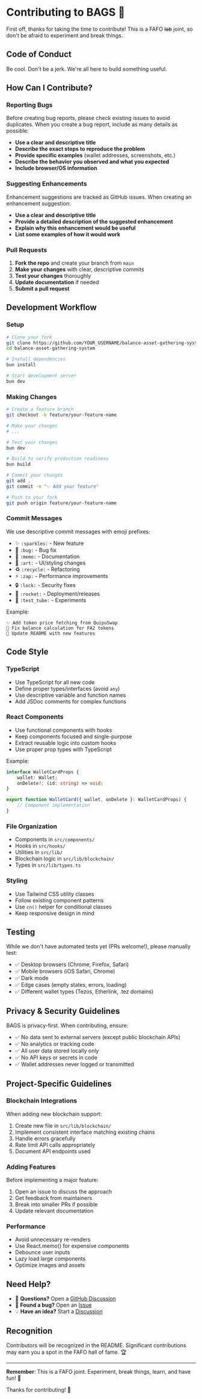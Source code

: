 # Contributing to BAGS 🎒

First off, thanks for taking the time to contribute! This is a FAFO ~~lab~~ joint, so don't be afraid to experiment and break things.

## Code of Conduct

Be cool. Don't be a jerk. We're all here to build something useful.

## How Can I Contribute?

### Reporting Bugs

Before creating bug reports, please check existing issues to avoid duplicates. When you create a bug report, include as many details as possible:

-   **Use a clear and descriptive title**
-   **Describe the exact steps to reproduce the problem**
-   **Provide specific examples** (wallet addresses, screenshots, etc.)
-   **Describe the behavior you observed and what you expected**
-   **Include browser/OS information**

### Suggesting Enhancements

Enhancement suggestions are tracked as GitHub issues. When creating an enhancement suggestion:

-   **Use a clear and descriptive title**
-   **Provide a detailed description of the suggested enhancement**
-   **Explain why this enhancement would be useful**
-   **List some examples of how it would work**

### Pull Requests

1. **Fork the repo** and create your branch from `main`
2. **Make your changes** with clear, descriptive commits
3. **Test your changes** thoroughly
4. **Update documentation** if needed
5. **Submit a pull request**

## Development Workflow

### Setup

```bash
# Clone your fork
git clone https://github.com/YOUR_USERNAME/balance-asset-gathering-system.git
cd balance-asset-gathering-system

# Install dependencies
bun install

# Start development server
bun dev
```

### Making Changes

```bash
# Create a feature branch
git checkout -b feature/your-feature-name

# Make your changes
# ...

# Test your changes
bun dev

# Build to verify production readiness
bun build

# Commit your changes
git add .
git commit -m "✨ Add your feature"

# Push to your fork
git push origin feature/your-feature-name
```

### Commit Messages

We use descriptive commit messages with emoji prefixes:

-   ✨ `:sparkles:` - New feature
-   🐛 `:bug:` - Bug fix
-   📝 `:memo:` - Documentation
-   🎨 `:art:` - UI/styling changes
-   ♻️ `:recycle:` - Refactoring
-   ⚡ `:zap:` - Performance improvements
-   🔒 `:lock:` - Security fixes
-   🚀 `:rocket:` - Deployment/releases
-   🧪 `:test_tube:` - Experiments

Example:

```
✨ Add token price fetching from QuipuSwap
🐛 Fix balance calculation for FA2 tokens
📝 Update README with new features
```

## Code Style

### TypeScript

-   Use TypeScript for all new code
-   Define proper types/interfaces (avoid `any`)
-   Use descriptive variable and function names
-   Add JSDoc comments for complex functions

### React Components

-   Use functional components with hooks
-   Keep components focused and single-purpose
-   Extract reusable logic into custom hooks
-   Use proper prop types with TypeScript

Example:

```typescript
interface WalletCardProps {
    wallet: Wallet;
    onDelete?: (id: string) => void;
}

export function WalletCard({ wallet, onDelete }: WalletCardProps) {
    // Component implementation
}
```

### File Organization

-   Components in `src/components/`
-   Hooks in `src/hooks/`
-   Utilities in `src/lib/`
-   Blockchain logic in `src/lib/blockchain/`
-   Types in `src/lib/types.ts`

### Styling

-   Use Tailwind CSS utility classes
-   Follow existing component patterns
-   Use `cn()` helper for conditional classes
-   Keep responsive design in mind

## Testing

While we don't have automated tests yet (PRs welcome!), please manually test:

-   ✅ Desktop browsers (Chrome, Firefox, Safari)
-   ✅ Mobile browsers (iOS Safari, Chrome)
-   ✅ Dark mode
-   ✅ Edge cases (empty states, errors, loading)
-   ✅ Different wallet types (Tezos, Etherlink, .tez domains)

## Privacy & Security Guidelines

BAGS is privacy-first. When contributing, ensure:

-   ✅ No data sent to external servers (except public blockchain APIs)
-   ✅ No analytics or tracking code
-   ✅ All user data stored locally only
-   ✅ No API keys or secrets in code
-   ✅ Wallet addresses never logged or transmitted

## Project-Specific Guidelines

### Blockchain Integrations

When adding new blockchain support:

1. Create new file in `src/lib/blockchain/`
2. Implement consistent interface matching existing chains
3. Handle errors gracefully
4. Rate limit API calls appropriately
5. Document API endpoints used

### Adding Features

Before implementing a major feature:

1. Open an issue to discuss the approach
2. Get feedback from maintainers
3. Break into smaller PRs if possible
4. Update relevant documentation

### Performance

-   Avoid unnecessary re-renders
-   Use React.memo() for expensive components
-   Debounce user inputs
-   Lazy load large components
-   Optimize images and assets

## Need Help?

-   💬 **Questions?** Open a [GitHub Discussion](https://github.com/skullzarmy/balance-asset-gathering-system/discussions)
-   🐛 **Found a bug?** Open an [Issue](https://github.com/skullzarmy/balance-asset-gathering-system/issues)
-   💡 **Have an idea?** Start a [Discussion](https://github.com/skullzarmy/balance-asset-gathering-system/discussions)

## Recognition

Contributors will be recognized in the README. Significant contributions may earn you a spot in the FAFO hall of fame. 🏆

---

**Remember**: This is a FAFO joint. Experiment, break things, learn, and have fun! 🎒

Thanks for contributing! 🙏
